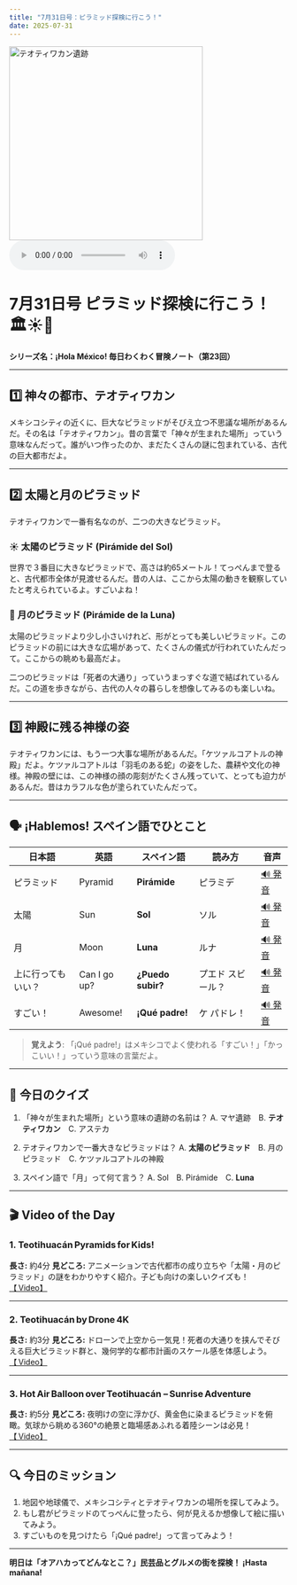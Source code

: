 ```yaml
---
title: "7月31日号：ピラミッド探検に行こう！"
date: 2025-07-31
---
```


<img src="/mexico-articles/assets/2025-07-31-comic.png" alt="テオティワカン遺跡" width="350" />

<audio controls>
  <source src="/mexico-articles/assets/2025-07-31-sound.wav" type="audio/wav">
  お使いのブラウザはオーディオ要素をサポートしていません。
</audio>

# 7月31日号 ピラミッド探検に行こう！ 🏛️☀️🌙
**シリーズ名：¡Hola México! 毎日わくわく冒険ノート（第23回）**

---

## 1️⃣ 神々の都市、テオティワカン

メキシコシティの近くに、巨大なピラミッドがそびえ立つ不思議な場所があるんだ。その名は「テオティワカン」。昔の言葉で「神々が生まれた場所」っていう意味なんだって。誰がいつ作ったのか、まだたくさんの謎に包まれている、古代の巨大都市だよ。

---

## 2️⃣ 太陽と月のピラミッド

テオティワカンで一番有名なのが、二つの大きなピラミッド。

### ☀️ **太陽のピラミッド (Pirámide del Sol)**
世界で３番目に大きなピラミッドで、高さは約65メートル！てっぺんまで登ると、古代都市全体が見渡せるんだ。昔の人は、ここから太陽の動きを観察していたと考えられているよ。すごいよね！

### 🌙 **月のピラミッド (Pirámide de la Luna)**
太陽のピラミッドより少し小さいけれど、形がとっても美しいピラミッド。このピラミッドの前には大きな広場があって、たくさんの儀式が行われていたんだって。ここからの眺めも最高だよ。

二つのピラミッドは「死者の大通り」っていうまっすぐな道で結ばれているんだ。この道を歩きながら、古代の人々の暮らしを想像してみるのも楽しいね。

---

## 3️⃣ 神殿に残る神様の姿

テオティワカンには、もう一つ大事な場所があるんだ。「ケツァルコアトルの神殿」だよ。ケツァルコアトルは「羽毛のある蛇」の姿をした、農耕や文化の神様。神殿の壁には、この神様の顔の彫刻がたくさん残っていて、とっても迫力があるんだ。昔はカラフルな色が塗られていたんだって。

---

## 🗣️ ¡Hablemos! スペイン語でひとこと

| 日本語 | 英語 | スペイン語 | 読み方 | 音声 |
|---|---|---|---|---|
| ピラミッド | Pyramid | **Pirámide** | ピラミデ | [🔊 発音](https://www.spanishdict.com/pronunciation/pir%C3%A1mide) |
| 太陽 | Sun | **Sol** | ソル | [🔊 発音](https://www.spanishdict.com/pronunciation/sol) |
| 月 | Moon | **Luna** | ルナ | [🔊 発音](https://www.spanishdict.com/pronunciation/luna) |
| 上に行ってもいい？ | Can I go up? | **¿Puedo subir?** | プエド スビール？ | [🔊 発音](https://www.spanishdict.com/pronunciation/%C2%BFpuedo%20subir%3F) |
| すごい！ | Awesome! | **¡Qué padre!** | ケ パドレ！ | [🔊 発音](https://www.spanishdict.com/pronunciation/qu%C3%A9%20padre) |

> **覚えよう**: 「¡Qué padre!」はメキシコでよく使われる「すごい！」「かっこいい！」っていう意味の言葉だよ。

---

## 🎲 今日のクイズ

1.  「神々が生まれた場所」という意味の遺跡の名前は？
    A. マヤ遺跡　B. **テオティワカン**　C. アステカ

2.  テオティワカンで一番大きなピラミッドは？
    A. **太陽のピラミッド**　B. 月のピラミッド　C. ケツァルコアトルの神殿

3.  スペイン語で「月」って何て言う？
    A. Sol　B. Pirámide　C. **Luna**

---

## 🎬 Video of the Day

### 1. **Teotihuacán Pyramids for Kids!**

**長さ:** 約4分
**見どころ:** アニメーションで古代都市の成り立ちや「太陽・月のピラミッド」の謎をわかりやすく紹介。子ども向けの楽しいクイズも！
[【 Video】](https://www.youtube.com/watch?v=XsphA6SI910)

---

### 2. **Teotihuacán by Drone 4K**

**長さ:** 約3分
**見どころ:** ドローンで上空から一気見！死者の大通りを挟んでそびえる巨大ピラミッド群と、幾何学的な都市計画のスケール感を体感しよう。
[【 Video】](https://www.youtube.com/watch?v=BLvgdzCl4s8)

---

### 3. **Hot Air Balloon over Teotihuacán – Sunrise Adventure**

**長さ:** 約5分
**見どころ:** 夜明けの空に浮かび、黄金色に染まるピラミッドを俯瞰。気球から眺める360°の絶景と臨場感あふれる着陸シーンは必見！
[【 Video】](https://www.youtube.com/watch?v=0AXMtgeInuY)

---

## 🔍 今日のミッション

1.  地図や地球儀で、メキシコシティとテオティワカンの場所を探してみよう。
2.  もし君がピラミッドのてっぺんに登ったら、何が見えるか想像して絵に描いてみよう。
3.  すごいものを見つけたら「¡Qué padre!」って言ってみよう！

---

**明日は「オアハカってどんなとこ？」民芸品とグルメの街を探検！ ¡Hasta mañana!**
